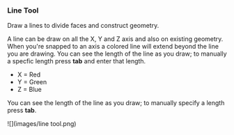 ### Line Tool

Draw a lines to divide faces and construct geometry.

A line can be draw on all the X, Y and Z axis and also on existing geometry. When you're snapped to an axis a colored line will extend beyond the line you are drawing. You can see the length of the line as you draw; to manually a specfic length press **tab** and enter that length.

* X = Red
* Y = Green
* Z = Blue

You can see the length of the line as you draw; to manually specify a length press **tab**.

![](images/line tool.png)

